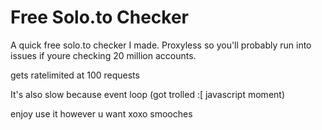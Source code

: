 # Free Solo.to Checker

A quick free solo.to checker I made. Proxyless so you'll probably run into issues if youre checking 20 million accounts.

gets ratelimited at 100 requests

It's also slow because event loop (got trolled :[ javascript moment)

enjoy use it however u want xoxo smooches
